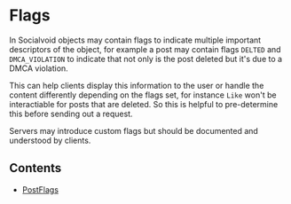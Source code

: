 # Flags

In Socialvoid objects may contain flags to indicate multiple
important descriptors of the object, for example a post may
contain flags `DELTED` and `DMCA_VIOLATION` to indicate that
not only is the post deleted but it's due to a DMCA violation.

This can help clients display this information to the user
or handle the content differently depending on the flags set,
for instance `Like` won't be interactiable for posts that
are deleted. So this is helpful to pre-determine this before
sending out a request.

Servers may introduce custom flags but should be documented
and understood by clients.


## Contents

 - [PostFlags](PostFlags.md)
